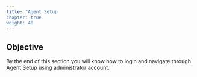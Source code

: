```yaml
---
title: "Agent Setup
chapter: true
weight: 40
---
```


## Objective

By the end of this section you will know how to login and navigate through Agent Setup using administrator account.




